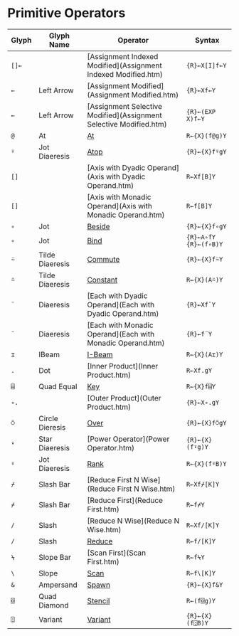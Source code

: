 # Primitive Operators

| Glyph | Glyph Name | Operator | Syntax |
| --- | --- | --- | ---  |
| `[]←` |  | [Assignment Indexed Modified](Assignment Indexed Modified.htm) | `{R}←X[I]f←Y` |
| `←` | Left Arrow | [Assignment Modified](Assignment Modified.htm) | `{R}←Xf←Y` |
| `←` | Left Arrow | [Assignment Selective Modified](Assignment Selective Modified.htm) | `{R}←(EXP X)f←Y` |
| `@` | At | [At](../system-functions/system-functions-a-z/system-functions-a-z/at.md) | `R←{X}(f@g)Y` |
| `⍤` | Jot Diaeresis | [Atop](Atop.htm) | `{R}←{X}f⍤gY` |
| `[]` |  | [Axis with Dyadic Operand](Axis with Dyadic Operand.htm) | `R←Xf[B]Y` |
| `[]` |  | [Axis with Monadic Operand](Axis with Monadic Operand.htm) | `R←f[B]Y` |
| `∘` | Jot | [Beside](Beside.htm) | `{R}←{X}f∘gY` |
| `∘` | Jot | [Bind](Bind.htm) | `{R}←A∘fY {R}←(f∘B)Y` |
| `⍨` | Tilde Diaeresis | [Commute](Commute.htm) | `{R}←{X}f⍨Y` |
| `⍨` | Tilde Diaeresis | [Constant](Constant.htm) | `R←{X}(A⍨)Y` |
| `¨` | Diaeresis | [Each with Dyadic Operand](Each with Dyadic Operand.htm) | `{R}←Xf¨Y` |
| `¨` | Diaeresis | [Each with Monadic Operand](Each with Monadic Operand.htm) | `{R}←f¨Y` |
| `⌶` | IBeam | [I-Beam](../the-i-beam-operator/i-beam.md) | `R←{X}(A⌶)Y` |
| `.` | Dot | [Inner Product](Inner Product.htm) | `R←Xf.gY` |
| `⌸` | Quad Equal | [Key](Key.htm) | `R←{X}f⌸Y` |
| `∘.` |  | [Outer Product](Outer Product.htm) | `{R}←X∘.gY` |
| `⍥` | Circle Dieresis | [Over](Over.htm) | `{R}←{X}f⍥gY` |
| `⍣` | Star Diaeresis | [Power Operator](Power Operator.htm) | `{R}←{X}(f⍣g)Y` |
| `⍤` | Jot Diaeresis | [Rank](Rank.htm) | `R←{X}(f⍤B)Y` |
| `⌿` | Slash Bar | [Reduce First N Wise](Reduce First N Wise.htm) | `R←Xf⌿[K]Y` |
| `⌿` | Slash Bar | [Reduce First](Reduce First.htm) | `R←f⌿Y` |
| `/` | Slash | [Reduce N Wise](Reduce N Wise.htm) | `R←Xf/[K]Y` |
| `/` | Slash | [Reduce](Reduce.htm) | `R←f/[K]Y` |
| `⍀` | Slope Bar | [Scan First](Scan First.htm) | `R←f⍀Y` |
| `\` | Slope | [Scan](Scan.htm) | `R←f\[K]Y` |
| `&` | Ampersand | [Spawn](Spawn.htm) | `{R}←{X}f&Y` |
| `⌺` | Quad Diamond | [Stencil](Stencil.htm) | `R←(f⌺g)Y` |
| `⍠` | Variant | [Variant](Variant.htm) | `{R}←{X}(f⍠B)Y` |
